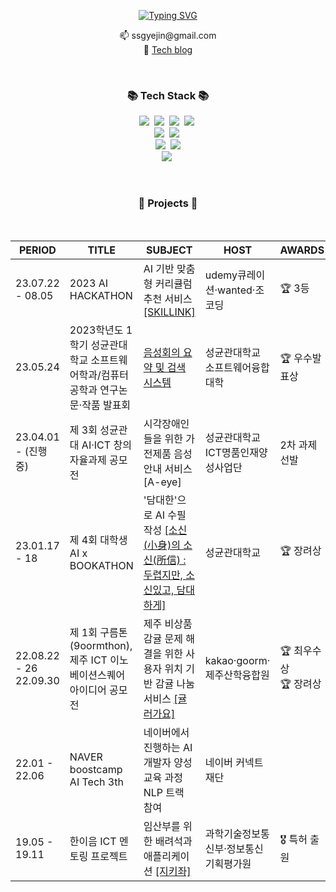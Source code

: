 <div align="center">

<!-- ![header](https://capsule-render.vercel.app/api?type=waving&color=gradient&customColorList=2&height=300&section=header&text=Lee&desc=yejin&fontSize=90) -->

 [![Typing SVG](https://readme-typing-svg.herokuapp.com?color=%23C996F7&size=25&lines=+Hello+👋+yejin's+github)](https://git.io/typing-svg)  

</div>

<p align="center">
📫 ssgyejin@gmail.com</br>
📝 <a href="https://velog.io/@leeyejin1231">Tech blog</a>
</p>

</br>
  
<h3 align="center">📚 Tech Stack 📚</h3>
<p align="center">
  <img src="https://img.shields.io/badge/Python-3766AB?style=flat-square&logo=Python&logoColor=white"/></a>&nbsp
  <img src="https://img.shields.io/badge/Java-007396?style=flat-square&logo=Java&logoColor=white"/></a>&nbsp
  <img src="https://img.shields.io/badge/C-A8B9CC?style=flat-square&logo=C&logoColor=white"/></a>&nbsp
  <img src="https://img.shields.io/badge/C++-00599C?style=flat-square&logo=C%2B%2B&logoColor=white"/></a>&nbsp     
  <br>
<!--   <img src="https://img.shields.io/badge/HTML-E34F26?style=flat-square&logo=HTML5&logoColor=white"/></a>&nbsp -->
<!--   <img src="https://img.shields.io/badge/CSS-1572B6?style=flat-square&logo=CSS3&logoColor=white"/></a>&nbsp -->
  <img src="https://img.shields.io/badge/Javascript-ffb13b?style=flat-square&logo=javascript&logoColor=white"/></a>&nbsp
<!--   <img src="https://img.shields.io/badge/TypeScript-3178C6?style=flat-square&logo=TypeScript&logoColor=white"/></a>&nbsp  -->
<!--   <img src="https://img.shields.io/badge/FastAPI-009688?style=flat-square&logo=FastAPI&logoColor=white"/></a>&nbsp -->
  <img src="https://img.shields.io/badge/Mysql-E6B91E?style=flat-square&logo=MySql&logoColor=white"/></a>&nbsp 
<!--   <img src="https://img.shields.io/badge/SQLite-003B57?style=flat-square&logo=SQLite&logoColor=white"/></a>&nbsp -->
<!--   <img src="https://img.shields.io/badge/Raspberry%20Pi-A22846?style=flat-square&logo=Raspberry%20Pi&logoColor=white"/></a>&nbsp -->
  <br>
  <img src="https://img.shields.io/badge/Android-3DDC84?style=flat-square&logo=Android&logoColor=white"/></a>&nbsp
<!--   <img src="https://img.shields.io/badge/React%20Native-61DAFB?style=flat-square&logo=React&logoColor=white"/></a>&nbsp -->
  <img src="https://img.shields.io/badge/flutter-02569B?style=flat-square&logo=flutter&logoColor=white">
  <br>
<!--   <img src="https://img.shields.io/badge/NumPy-013243?style=flat-square&logo=NumPy&logoColor=white"/></a>&nbsp 
  <img src="https://img.shields.io/badge/pandas-150458?style=flat-square&logo=pandas&logoColor=white"/></a>&nbsp  -->
  <img src="https://img.shields.io/badge/PyTorch-EE4C2C?style=flat-square&logo=PyTorch&logoColor=white"/></a>&nbsp 
</p>

<br>

<h3 align="center">🧸 Projects 🧸</h3>

<br>

<div align="center">
  
|PERIOD|TITLE|SUBJECT|HOST|AWARDS|
|------|---|---|---|---|
|23.07.22 - 08.05 |2023 AI HACKATHON|AI 기반 맞춤형 커리큘럼 추천 서비스 [[SKILLINK]](https://github.com/sweet-muffin/skillink)|udemy큐레이션·wanted·조코딩|🏆 3등|  
   |23.05.24 |2023학년도 1학기 성균관대학교 소프트웨어학과/컴퓨터공학과 연구논문·작품 발표회|[음성회의 요약 및 검색 시스템](https://github.com/skku-skku/Record-summary-qa-system)|성균관대학교 소프트웨어융합대학|🏆 우수발표상|  
|23.04.01 - (진행중)|제 3회 성균관대 AI·ICT 창의자율과제 공모전|시각장애인들을 위한 가전제품 음성 안내 서비스[A-eye]|성균관대학교 ICT명품인재양성사업단|2차 과제 선발|
  |23.01.17 - 18|제 4회 대학생 AI x BOOKATHON|'담대한'으로 AI 수필 작성 [[소신(小身)의 소신(所信) : 두렵지만, 소신있고, 담대하게]](https://github.com/JLake310/Bookathon_4th_Jagga)|성균관대학교|🏆 장려상|  
|22.08.22 - 26</br>22.09.30|제 1회 구름톤(9oormthon),</br>제주 ICT 이노베이션스퀘어 아이디어 공모전|제주 비상품 감귤 문제 해결을 위한 사용자 위치 기반 감귤 나눔 서비스 [[귤러가요]](https://github.com/99ulling/99ulling)|kakao·goorm·제주산학융합원|🏆 최우수상</br>🏆 장려상|  
  |22.01 - 22.06|NAVER boostcamp AI Tech 3th|네이버에서 진행하는 AI 개발자 양성 교육 과정 NLP 트랙 참여|네이버 커넥트재단||  
|19.05 - 19.11|한이음 ICT 멘토링 프로젝트|임산부를 위한 배려석과 애플리케이션 [[지키좌]](https://github.com/leeyejin1231/JKJproject)|과학기술정보통신부·정보통신기획평가원|🎖️ 특허 출원|  

</div>

<br>  
<!-- <h3 align="center">💻 GitHub Analytics</h3> -->

<div align="center">

<!-- ![Top Langs](https://github-readme-stats.vercel.app/api/top-langs/?username=leeyejin1231&langs_count=8&hide=&layout=compact&theme=dracula) -->
  
<!-- ![Anurag's GitHub stats](https://github-readme-stats.vercel.app/api?username=leeyejin1231&show_icons=true&theme=dracula) -->
 
</div> 

